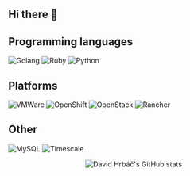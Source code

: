 ## Hi there 👋

## Programming languages

<p>
  <img alt="Golang" src="https://img.shields.io/badge/-Golang-00ADD8?style=for-the-badge&logo=go&logoColor=white" />
  <img alt="Ruby" src="https://img.shields.io/badge/-Ruby-CC342D?style=for-the-badge&logo=ruby&logoColor=white" />
  <img alt="Python" src="https://img.shields.io/badge/-Python-3776AB?style=for-the-badge&logo=python&logoColor=white" />
</p>

## Platforms

<p>
  <img alt="VMWare" src="https://img.shields.io/badge/-VMWare-607078?style=for-the-badge&logo=vmware&logoColor=white" />
  <img alt="OpenShift" src="https://img.shields.io/badge/-Red Hat Open Shift-EE0000?style=for-the-badge&logo=redhatopenshift&logoColor=white" />
  <img alt="OpenStack" src="https://img.shields.io/badge/-OpenStack-ED1944?style=for-the-badge&logo=openstack&logoColor=white" />
  <img alt="Rancher" src="https://img.shields.io/badge/-Rancher-0075A8?style=for-the-badge&logo=Rancher&logoColor=white" />
</p>

## Other

<p>
  <img alt="MySQL" src="https://img.shields.io/badge/-MySQL-4479A1?style=for-the-badge&logo=MySQL&logoColor=white" />
  <img alt="Timescale" src="https://img.shields.io/badge/-Timescale-FDB515?style=for-the-badge&logo=timescale&logoColor=white" />
</p>

<p align="center">
  <img src="https://github-readme-stats.vercel.app/api?username=davidhrbac&count_private=true&show_icons=true" alt="David Hrbáč's GitHub stats">
</p>

<!--
**davidhrbac/davidhrbac** is a ✨ _special_ ✨ repository because its `README.md` (this file) appears on your GitHub profile.

Here are some ideas to get you started:

- 🔭 I’m currently working on ...
- 🌱 I’m currently learning ...
- 👯 I’m looking to collaborate on ...
- 🤔 I’m looking for help with ...
- 💬 Ask me about ...
- 📫 How to reach me: ...
- 😄 Pronouns: ...
- ⚡ Fun fact: ...
-->
